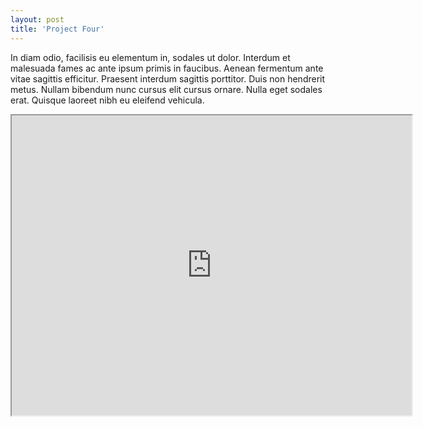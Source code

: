 ```yaml
---
layout: post
title: 'Project Four'
---
```


In diam odio, facilisis eu elementum in, sodales ut dolor. Interdum et malesuada fames ac ante ipsum primis in faucibus. Aenean fermentum ante vitae sagittis efficitur. Praesent interdum sagittis porttitor. Duis non hendrerit metus. Nullam bibendum nunc cursus elit cursus ornare. Nulla eget sodales erat. Quisque laoreet nibh eu eleifend vehicula.

<iframe src="https://www.google.com/maps/d/u/0/embed?mid=1vja92O_Tz7C-hFwi2POkqdzoF3AHUGf3" width="640" height="480"></iframe>
